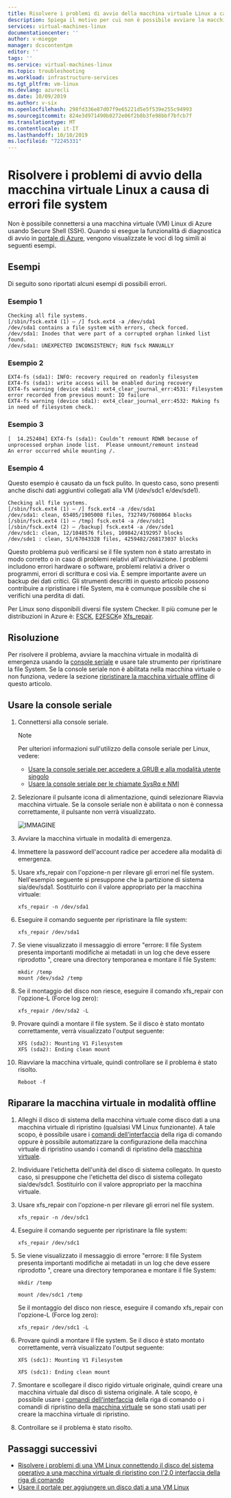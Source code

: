 ```yaml
---
title: Risolvere i problemi di avvio della macchina virtuale Linux a causa di errori file system | Microsoft Docs
description: Spiega il motivo per cui non è possibile avviare la macchina virtuale Linux e come risolvere il problema.
services: virtual-machines-linux
documentationcenter: ''
author: v-miegge
manager: dcscontentpm
editor: ''
tags: ''
ms.service: virtual-machines-linux
ms.topic: troubleshooting
ms.workload: infrastructure-services
ms.tgt_pltfrm: vm-linux
ms.devlang: azurecli
ms.date: 10/09/2019
ms.author: v-six
ms.openlocfilehash: 298fd336e87d07f9e65221d5e5f539e255c94993
ms.sourcegitcommit: 824e3d971490b0272e06f2b8b3fe98bbf7bfcb7f
ms.translationtype: MT
ms.contentlocale: it-IT
ms.lasthandoff: 10/10/2019
ms.locfileid: "72245331"
---
```

# <a name="troubleshoot-linux-vm-starting-issues-due-to-file-system-errors"></a>Risolvere i problemi di avvio della macchina virtuale Linux a causa di errori file system

Non è possibile connettersi a una macchina virtuale (VM) Linux di Azure usando Secure Shell (SSH). Quando si esegue la funzionalità di diagnostica di avvio in [portale di Azure](https://portal.azure.com/), vengono visualizzate le voci di log simili ai seguenti esempi.

## <a name="examples"></a>Esempi

Di seguito sono riportati alcuni esempi di possibili errori.

### <a name="example-1"></a>Esempio 1 

```
Checking all file systems.
[/sbin/fsck.ext4 (1) — /] fsck.ext4 -a /dev/sda1
/dev/sda1 contains a file system with errors, check forced.
/dev/sda1: Inodes that were part of a corrupted orphan linked list found.
/dev/sda1: UNEXPECTED INCONSISTENCY; RUN fsck MANUALLY
```

### <a name="example-2"></a>Esempio 2

```
EXT4-fs (sda1): INFO: recovery required on readonly filesystem
EXT4-fs (sda1): write access will be enabled during recovery
EXT4-fs warning (device sda1): ext4_clear_journal_err:4531: Filesystem error recorded from previous mount: IO failure
EXT4-fs warning (device sda1): ext4_clear_journal_err:4532: Making fs in need of filesystem check.
```

### <a name="example-3"></a>Esempio 3

```
[  14.252404] EXT4-fs (sda1): Couldn’t remount RDWR because of unprocessed orphan inode list.  Please unmount/remount instead
An error occurred while mounting /.
```

### <a name="example-4"></a>Esempio 4 

Questo esempio è causato da un fsck pulito. In questo caso, sono presenti anche dischi dati aggiuntivi collegati alla VM (/dev/sdc1 e/dev/sde1).

```
Checking all file systems. 
[/sbin/fsck.ext4 (1) — /] fsck.ext4 -a /dev/sda1
/dev/sda1: clean, 65405/1905008 files, 732749/7608064 blocks
[/sbin/fsck.ext4 (1) — /tmp] fsck.ext4 -a /dev/sdc1
[/sbin/fsck.ext4 (2) — /backup] fsck.ext4 -a /dev/sde1
/dev/sdc1: clean, 12/1048576 files, 109842/4192957 blocks
/dev/sde1 : clean, 51/67043328 files, 4259482/268173037 blocks
```

Questo problema può verificarsi se il file system non è stato arrestato in modo corretto o in caso di problemi relativi all'archiviazione. I problemi includono errori hardware o software, problemi relativi a driver o programmi, errori di scrittura e così via. È sempre importante avere un backup dei dati critici. Gli strumenti descritti in questo articolo possono contribuire a ripristinare i file System, ma è comunque possibile che si verifichi una perdita di dati.

Per Linux sono disponibili diversi file system Checker. Il più comune per le distribuzioni in Azure è: [FSCK](https://access.redhat.com/documentation/red_hat_enterprise_linux/6/html/storage_administration_guide/fsck-fs-specific), [E2FSCK](https://access.redhat.com/documentation/red_hat_enterprise_linux/7/html/storage_administration_guide/fsck-fs-specific)e [Xfs_repair](https://access.redhat.com/documentation/red_hat_enterprise_linux/7/html/storage_administration_guide/xfsrepair).

## <a name="resolution"></a>Risoluzione

Per risolvere il problema, avviare la macchina virtuale in modalità di emergenza usando la [console seriale](https://docs.microsoft.com/azure/virtual-machines/troubleshooting/serial-console-linux) e usare tale strumento per ripristinare la file System. Se la console seriale non è abilitata nella macchina virtuale o non funziona, vedere la sezione [ripristinare la macchina virtuale offline](#repair-the-vm-offline) di questo articolo.

## <a name="use-the-serial-console"></a>Usare la console seriale

1. Connettersi alla console seriale.

   > [!Note]
   > Per ulteriori informazioni sull'utilizzo della console seriale per Linux, vedere:
   > * [Usare la console seriale per accedere a GRUB e alla modalità utente singolo](https://docs.microsoft.com/azure/virtual-machines/linux/serial-console-grub-single-user-mode)
   > * [Usare la console seriale per le chiamate SysRq e NMI](https://docs.microsoft.com/azure/virtual-machines/troubleshooting/serial-console-nmi-sysrq)

2. Selezionare il pulsante icona di alimentazione, quindi selezionare Riavvia macchina virtuale. Se la console seriale non è abilitata o non è connessa correttamente, il pulsante non verrà visualizzato.

   ![IMMAGINE](./media/linux-recovery-cannot-ssh-to-linux-vm-due-to-file-system-errors-fsck/restart-vm.png)

3. Avviare la macchina virtuale in modalità di emergenza.

4. Immettere la password dell'account radice per accedere alla modalità di emergenza.

5. Usare xfs_repair con l'opzione-n per rilevare gli errori nel file system. Nell'esempio seguente si presuppone che la partizione di sistema sia/dev/sda1. Sostituirlo con il valore appropriato per la macchina virtuale:

   ```
   xfs_repair -n /dev/sda1
   ```

6. Eseguire il comando seguente per ripristinare la file system:

   ```
   xfs_repair /dev/sda1
   ```

7. Se viene visualizzato il messaggio di errore "errore: Il file System presenta importanti modifiche ai metadati in un log che deve essere riprodotto ", creare una directory temporanea e montare il file System:

   ```
   mkdir /temp
   mount /dev/sda2 /temp
   ```

8. Se il montaggio del disco non riesce, eseguire il comando xfs_repair con l'opzione-L (Force log zero):

   ```
   xfs_repair /dev/sda2 -L
   ```

9. Provare quindi a montare il file system. Se il disco è stato montato correttamente, verrà visualizzato l'output seguente:
 
   ```
   XFS (sda2): Mounting V1 Filesystem
   XFS (sda2): Ending clean mount
   ```

10. Riavviare la macchina virtuale, quindi controllare se il problema è stato risolto.

    ```
    Reboot -f
    ```

## <a name="repair-the-vm-offline"></a>Riparare la macchina virtuale in modalità offline

1. Alleghi il disco di sistema della macchina virtuale come disco dati a una macchina virtuale di ripristino (qualsiasi VM Linux funzionante). A tale scopo, è possibile usare i [comandi dell'interfaccia](https://docs.microsoft.com/azure/virtual-machines/troubleshooting/troubleshoot-recovery-disks-linux) della riga di comando oppure è possibile automatizzare la configurazione della macchina virtuale di ripristino usando i comandi di ripristino della [macchina virtuale](repair-linux-vm-using-azure-virtual-machine-repair-commands.md).

2. Individuare l'etichetta dell'unità del disco di sistema collegato. In questo caso, si presuppone che l'etichetta del disco di sistema collegato sia/dev/sdc1. Sostituirlo con il valore appropriato per la macchina virtuale.

3. Usare xfs_repair con l'opzione-n per rilevare gli errori nel file system.

   ```
   xfs_repair -n /dev/sdc1
   ```

4. Eseguire il comando seguente per ripristinare la file system:

   ```
   xfs_repair /dev/sdc1
   ```

5. Se viene visualizzato il messaggio di errore "errore: Il file System presenta importanti modifiche ai metadati in un log che deve essere riprodotto ", creare una directory temporanea e montare il file System:

   ```
   mkdir /temp

   mount /dev/sdc1 /temp
   ```

   Se il montaggio del disco non riesce, eseguire il comando xfs_repair con l'opzione-L (Force log zero):

   ```
   xfs_repair /dev/sdc1 -L
   ```

6. Provare quindi a montare il file system. Se il disco è stato montato correttamente, verrà visualizzato l'output seguente:

   ```
   XFS (sdc1): Mounting V1 Filesystem
   
   XFS (sdc1): Ending clean mount
   ```

7. Smontare e scollegare il disco rigido virtuale originale, quindi creare una macchina virtuale dal disco di sistema originale. A tale scopo, è possibile usare i [comandi dell'interfaccia](troubleshoot-recovery-disks-linux.md) della riga di comando o i comandi di ripristino della [macchina virtuale](repair-linux-vm-using-azure-virtual-machine-repair-commands.md) se sono stati usati per creare la macchina virtuale di ripristino.

8. Controllare se il problema è stato risolto.

## <a name="next-steps"></a>Passaggi successivi

* [Risolvere i problemi di una VM Linux connettendo il disco del sistema operativo a una macchina virtuale di ripristino con l'2,0 interfaccia della riga di comando](https://docs.microsoft.com/azure/virtual-machines/virtual-machines-linux-troubleshoot-recovery-disks)
* [Usare il portale per aggiungere un disco dati a una VM Linux](https://docs.microsoft.com/azure/virtual-machines/linux/attach-disk-portal)

